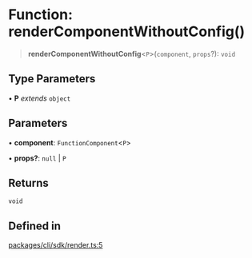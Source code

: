 # Function: renderComponentWithoutConfig()

> **renderComponentWithoutConfig**\<`P`\>(`component`, `props`?): `void`

## Type Parameters

• **P** *extends* `object`

## Parameters

• **component**: `FunctionComponent`\<`P`\>

• **props?**: `null` \| `P`

## Returns

`void`

## Defined in

[packages/cli/sdk/render.ts:5](https://github.com/andreisergiu98/baeta/blob/277f62f15bfdecc05d507a84e60b62e5bc08a747/packages/cli/sdk/render.ts#L5)
